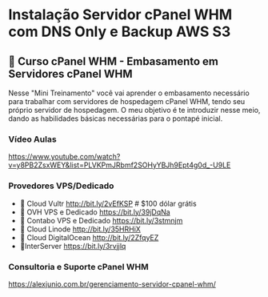 # Instalação Servidor cPanel WHM com DNS Only e Backup AWS S3

## 📣 Curso cPanel WHM - Embasamento em Servidores cPanel WHM

Nesse "Mini Treinamento" você vai aprender o embasamento necessário para trabalhar com servidores de hospedagem cPanel WHM, tendo seu próprio servidor de hospedagem. O meu objetivo é te introduzir nesse meio, dando as habilidades básicas necessárias para o pontapé inicial. 


### Vídeo Aulas
https://www.youtube.com/watch?v=y8PB2ZsxWEY&list=PLVKPmJRbmf2SOHyYBJh9Ept4g0d_-U9LE


### Provedores VPS/Dedicado

* 📌 Cloud Vultr  http://bit.ly/2vEfKSP​   # $100 dólar grátis 
* 📌 OVH VPS e Dedicado     https://bit.ly/39jDqNa​
* 📌 Contabo VPS e Dedicado   https://bit.ly/3stmnjm​
* 📌 Cloud Linode   http://bit.ly/35HRHiX​
* 📌 Cloud DigitalOcean  http://bit.ly/2ZfqyEZ​
* 📌InterServer  https://bit.ly/3rvjjlq

### Consultoria e Suporte cPanel WHM
https://alexjunio.com.br/gerenciamento-servidor-cpanel-whm/
